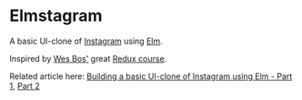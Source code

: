 # Elmstagram

A basic UI-clone of [Instagram][] using [Elm][].

Inspired by [Wes Bos'](https://twitter.com/wesbos) great [Redux course](https://learnredux.com).

Related article here: [Building a basic UI-clone of Instagram using Elm - Part 1](https://benbooth.co/building-a-basic-ui-clone-of-instagram-using-elm-part-1/), [Part 2](https://benbooth.co/building-a-basic-ui-clone-of-instagram-using-elm-part-2/)


  [instagram]: https://www.instagram.com/ "Instagram"
  [elm]: http://elm-lang.org/ "Elm"
